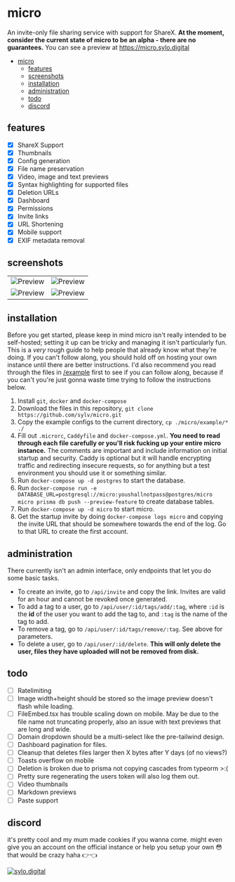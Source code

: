 # micro

An invite-only file sharing service with support for ShareX. **At the moment, consider the current state of micro to be an alpha - there are no guarantees.** You can see a preview at https://micro.sylo.digital

- [micro](#micro)
  - [features](#features)
  - [screenshots](#screenshots)
  - [installation](#installation)
  - [administration](#administration)
  - [todo](#todo)
  - [discord](#discord)

## features

- [x] ShareX Support
- [x] Thumbnails
- [x] Config generation
- [x] File name preservation
- [x] Video, image and text previews
- [x] Syntax highlighting for supported files
- [x] Deletion URLs
- [x] Dashboard
- [x] Permissions
- [x] Invite links
- [x] URL Shortening
- [X] Mobile support
- [X] EXIF metadata removal

## screenshots

<table>
  <tr>
    <td><img src="https://i.imgur.com/DDVsnci.png" title="Preview" alt="Preview"></td>
    <td><img src="https://i.imgur.com/21rYxiu.png" title="Preview" alt="Preview"></td>
   </tr> 
  </tr>
  <tr>
    <td><img src="https://i.imgur.com/WJ72q4q.png" title="Preview" alt="Preview"></td>
    <td><img src="https://i.imgur.com/8gjY8FK.png" title="Preview" alt="Preview"></td>
   </tr> 
  </tr>
</table>

## installation

Before you get started, please keep in mind micro isn't really intended to be self-hosted; setting it up can be tricky and managing it isn't particularly fun. This is a *very* rough guide to help people that already know what they're doing. If you can't follow along, you should hold off on hosting your own instance until there are better instructions. I'd also recommend you read through the files in [/example](/example) first to see if you can follow along, because if you can't you're just gonna waste time trying to follow the instructions below.

1. Install `git`, `docker` and `docker-compose`
2. Download the files in this repository, `git clone https://github.com/sylv/micro.git`
3. Copy the example configs to the current directory, `cp ./micro/example/* ./`
4. Fill out `.microrc`, `Caddyfile` and `docker-compose.yml`. **You need to read through each file carefully or you'll risk fucking up your entire micro instance.** The comments are important and include information on initial startup and security. Caddy is optional but it will handle encrypting traffic and redirecting insecure requests, so for anything but a test environment you should use it or something similar.
5. Run `docker-compose up -d postgres` to start the database.
6. Run `docker-compose run -e DATABASE_URL=postgresql://micro:youshallnotpass@postgres/micro micro prisma db push --preview-feature` to create database tables.
7. Run `docker-compose up -d micro` to start micro.
8. Get the startup invite by doing `docker-compose logs micro` and copying the invite URL that should be somewhere towards the end of the log. Go to that URL to create the first account.

## administration

There currently isn't an admin interface, only endpoints that let you do some basic tasks.

- To create an invite, go to `/api/invite` and copy the link. Invites are valid for an hour and cannot be revoked once generated.
- To add a tag to a user, go to `/api/user/:id/tags/add/:tag`, where `:id` is the **id** of the user you want to add the tag to, and `:tag` is the name of the tag to add.
- To remove a tag, go to `/api/user/:id/tags/remove/:tag`. See above for parameters.
- To delete a user, go to `/api/user/:id/delete`. **This will only delete the user, files they have uploaded will not be removed from disk.** 

## todo

- [ ] Ratelimiting
- [ ] Image width+height should be stored so the image preview doesn't flash while loading.
- [ ] FileEmbed.tsx has trouble scaling down on mobile. May be due to the file name not truncating properly, also an issue with text previews that are long and wide.
- [ ] Domain dropdown should be a multi-select like the pre-tailwind design.
- [ ] Dashboard pagination for files.
- [ ] Cleanup that deletes files larger then X bytes after Y days (of no views?)
- [ ] Toasts overflow on mobile
- [ ] Deletion is broken due to prisma not copying cascades from typeorm >:(
- [ ] Pretty sure regenerating the users token will also log them out.
- [ ] Video thumbnails
- [ ] Markdown previews
- [ ] Paste support

## discord

it's pretty cool and my mum made cookies if you wanna come. might even give you an account on the official instance or help you setup your own 😳 that would be crazy haha 👉👈

<a href="https://discord.gg/VDMX6VQRZm" target="__blank">
  <img src="https://discordapp.com/api/guilds/778444719553511425/widget.png?style=banner2" alt="sylo.digital"/>
</a>